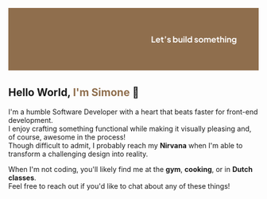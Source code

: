 ![Banner Readme](./Simone-Banner.png)
## Hello World, <span style="color: #8F6E4D;">I'm Simone</span> 👋  

I'm a humble Software Developer with a heart that beats faster for front-end development.  
I enjoy crafting something functional while making it visually pleasing and, of course, awesome in the process!  
Though difficult to admit, I probably reach my **Nirvana** when I'm able to transform a challenging design into reality.

When I'm not coding, you'll likely find me at the **gym**, **cooking**, or in **Dutch classes**.  
Feel free to reach out if you'd like to chat about any of these things!
